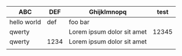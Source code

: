 ABC | DEF | Ghijklmnopq | test
--|--|--|--
 | hello world | def | foo bar
qwerty | | Lorem ipsum dolor sit amet | 12345 
qwerty | 1234 | Lorem ipsum dolor sit amet |
|||